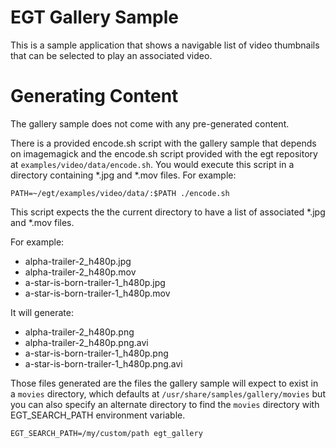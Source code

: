 # EGT Gallery Sample

This is a sample application that shows a navigable list of video thumbnails
that can be selected to play an associated video.

# Generating Content

The gallery sample does not come with any pre-generated content.

There is a provided encode.sh script with the gallery sample that depends on
imagemagick and the encode.sh script provided with the egt repository at
`examples/video/data/encode.sh`.  You would execute this script in a directory
containing *.jpg and *.mov files.  For example:

```
PATH=~/egt/examples/video/data/:$PATH ./encode.sh
```

This script expects the the current directory to have a list of associated *.jpg
and *.mov files.

For example:
- alpha-trailer-2_h480p.jpg
- alpha-trailer-2_h480p.mov
- a-star-is-born-trailer-1_h480p.jpg
- a-star-is-born-trailer-1_h480p.mov

It will generate:
- alpha-trailer-2_h480p.png
- alpha-trailer-2_h480p.png.avi
- a-star-is-born-trailer-1_h480p.png
- a-star-is-born-trailer-1_h480p.png.avi

Those files generated are the files the gallery sample will expect to
exist in a `movies` directory, which defaults at `/usr/share/samples/gallery/movies`
but you can also specify an alternate directory to find the `movies` directory
with EGT_SEARCH_PATH environment variable.

```
EGT_SEARCH_PATH=/my/custom/path egt_gallery
```